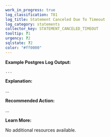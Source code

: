 ```yaml
---
work_in_progress: true
log_classification: T81
log_title: Statement Canceled Due To Timeout
log_category: statements
collector_key: STATEMENT_CANCELED_TIMEOUT
tooltip: ?1
urgency: ?2
sqlstate: ?2
color: "#ff0000"
---
```


**Example Postgres Log Output:**

```
...
```

**Explanation:**

...

**Recommended Action:**

...

**Learn More:**

No additional resources available.
